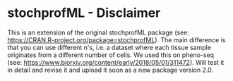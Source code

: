 # stochprofML - Disclaimer
This is an extension of the original stochprofML package (see: https://CRAN.R-project.org/package=stochprofML).
The main difference is that you can use different n's, i.e. a dataset where each tissue sample originates from a different number of cells.
We used this on pheno-seq (see: https://www.biorxiv.org/content/early/2018/05/01/311472). 
Will test it in detail and revise it and upload it soon as a new package version 2.0.
